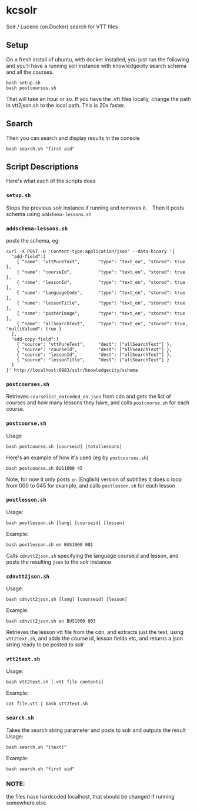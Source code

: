 # kcsolr
Solr / Lucene (on Docker) search for VTT files

## Setup
On a fresh install of ubuntu, with docker installed, you just run the following and you'll have a running solr instance with knowledgecity search schema and all the courses.
```
bash setup.sh
bash postcourses.sh
```
That will take an hour or so.  If you have the .vtt files locally, change the path in vtt2json.sh to the local path. This is 20x faster.

## Search
Then you can search and display results in the console
```
bash search.sh "first aid"
```

## Script Descriptions
Here's what each of the scripts does


### `setup.sh`
Stops the previous solr instance if running and removes it.  Then it posts schema using `addshema-lessons.sh`


### `addschema-lessons.sh` 
posts the schema, eg:
```
curl -X POST -H 'Content-type:application/json' --data-binary '{
  "add-field":[
    { "name": "vttPureText",       "type": "text_en", "stored": true },
    { "name": "courseId",          "type": "text_en", "stored": true },
    { "name": "lessonId",          "type": "text_en", "stored": true },
    { "name": "languageCode",      "type": "text_en", "stored": true },
    { "name": "lessonTitle",       "type": "text_en", "stored": true },
    { "name": "posterImage",       "type": "text_en", "stored": true },
    { "name": "allSearchText",     "type": "text_en", "stored": true, "multiValued": true }
  ],
  "add-copy-field":[
    { "source": "vttPureText",     "dest": ["allSearchText"] },
    { "source": "courseId",        "dest": ["allSearchText"] },
    { "source": "lessonId",        "dest": ["allSearchText"] },
    { "source": "lessonTitle",     "dest": ["allSearchText"] }
  ]
}' http://localhost:8983/solr/knowledgecity/schema
```

### `postcourses.sh` 
Retrieves `courselist_extended_en.json` from cdn and gets the list of courses and how many lessons they have, and calls `postcourse.sh` for each course.


### `postcourse.sh`
Usage
```
bash postcourse.sh [courseid] [totallessons]
```
Here's an example of how it's used (eg by `postcourses.sh`)
```
bash postcourse.sh BUS1000 45
```
Note, for now it only posts `en` (English) version of subtitles
It does o loop from 000 to 045 for example, and calls `postlesson.sh` for each lesson


### `postlesson.sh`
Usage:
```
bash postlesson.sh [lang] [courseid] [lesson]
```
Example:
```
bash postlesson.sh en BUS1000 001
```
Calls `cdnvtt2json.sh` specifying the language courseid and lesson, and posts the resulting `json` to the solr instance


### `cdnvtt2json.sh`
Usage:
```
bash cdnvtt2json.sh [lang] [courseid] [lesson]
```
Example:
```
bash cdnvtt2json.sh en BUS1000 003
```
Retrieves the lesson vtt file from the cdn, and extracts just the text, using `vtt2text.sh`, and adds the course id, lesson fields etc, and returns a json string ready to be posted to solr


### `vtt2text.sh`
Usage:
```
bash vtt2text.sh [.vtt file contents]
```
Example:
```
cat file.vtt | bash vtt2text.sh
```

### `search.sh`
Takes the search string parameter and posts to solr and outputs the result
Usage:
```
bash search.sh "[text]"
```
Example:
```
bash search.sh "first aid"
```

### NOTE:
the files have hardcoded localhost, that should be changed if running somewhere else.
